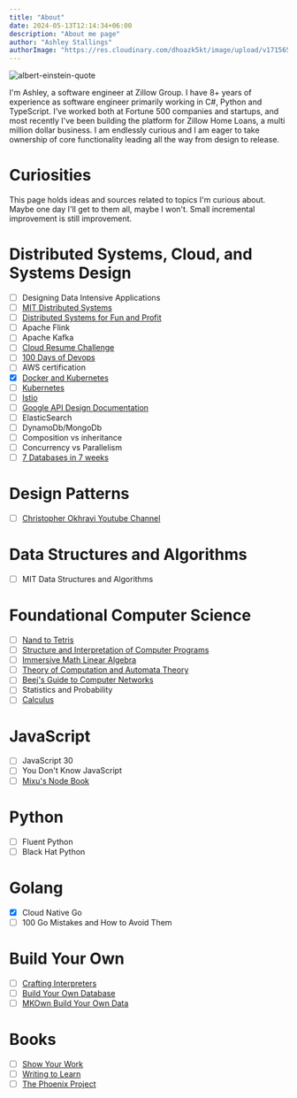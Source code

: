 ```yaml
---
title: "About"
date: 2024-05-13T12:14:34+06:00
description: "About me page"
author: "Ashley Stallings"
authorImage: "https://res.cloudinary.com/dhoazk5kt/image/upload/v1715656155/smallhithere_xh10aq.png"
---
```


![albert-einstein-quote](/images/alberteinstein.jpg)

I'm Ashley, a software engineer at Zillow Group. I have 8+ years of experience as software engineer primarily working in C#, Python and TypeScript. I've worked both at Fortune 500 companies and startups, and most recently I've been building the platform for Zillow Home Loans, a multi million dollar business. I am endlessly curious and I am eager to take ownership of core functionality leading all the way from design to release.

# Curiosities

This page holds ideas and sources related to topics I'm curious about. Maybe one day I'll get to them all, maybe I won't. Small incremental improvement is still improvement.

# Distributed Systems, Cloud, and Systems Design

- [ ] Designing Data Intensive Applications
- [ ] [MIT Distributed Systems](https://timothya.com/learning/mit-6.824-distributed-systems/)
- [ ] [Distributed Systems for Fun and Profit](https://book.mixu.net/distsys/)
- [ ] Apache Flink
- [ ] Apache Kafka
- [ ] [Cloud Resume Challenge](https://cloudresumechallenge.dev/)
- [ ] [100 Days of Devops](https://github.com/100daysofdevops)
- [ ] AWS certification
- [X] [Docker and Kubernetes](../blog/devops-primer)
- [ ] [Kubernetes](https://www.edx.org/learn/kubernetes/the-linux-foundation-introduction-to-kubernetes?index=product&queryID=8e28223aaf8c8bfb69de330ce6a84725&position=1&linked_from=autocomplete&c=autocomplete)
- [ ] [Istio](https://www.edx.org/learn/kubernetes/the-linux-foundation-introduction-to-istio?webview=false&campaign=Introduction+to+Istio&source=edx&product_category=course&placement_url=https%3A%2F%2Fwww.edx.org%2Fschool%2Flinuxfoundationx)
- [ ] [Google API Design Documentation](https://cloud.google.com/apis/design/resources)
- [ ] ElasticSearch
- [ ] DynamoDb/MongoDb
- [ ] Composition vs inheritance
- [ ] Concurrency vs Parallelism
- [ ] [7 Databases in 7 weeks](https://www.amazon.com/Seven-Databases-Weeks-Modern-Movement-dp-1680502530/dp/1680502530/ref=dp_ob_title_bk)

# Design Patterns

- [ ] [Christopher Okhravi Youtube Channel](https://www.youtube.com/@ChristopherOkhravi)

# Data Structures and Algorithms

- [ ] MIT Data Structures and Algorithms

# Foundational Computer Science

- [ ] [Nand to Tetris](https://www.nand2tetris.org/)
- [ ] [Structure and Interpretation of Computer Programs](https://ocw.mit.edu/courses/6-001-structure-and-interpretation-of-computer-programs-spring-2005/)
- [ ] [Immersive Math Linear Algebra](https://immersivemath.com/ila/index.html)
- [ ] [Theory of Computation and Automata Theory](https://www.youtube.com/playlist?list=PLBlnK6fEyqRgp46KUv4ZY69yXmpwKOIev)
- [ ] [Beej's Guide to Computer Networks](https://beej.us/guide/)
- [ ] Statistics and Probability
- [ ] [Calculus](https://betterexplained.com/guides/calculus/)

# JavaScript

- [ ] JavaScript 30
- [ ] You Don't Know JavaScript
- [ ] [Mixu's Node Book](https://book.mixu.net/node/index.html)

# Python

- [ ] Fluent Python
- [ ] Black Hat Python

# Golang

- [x] Cloud Native Go
- [ ] 100 Go Mistakes and How to Avoid Them

# Build Your Own

- [ ] [Crafting Interpreters](https://craftinginterpreters.com/)
- [ ] [Build Your Own Database](https://build-your-own.org/database/)
- [ ] [MKOwn Build Your Own Data](https://www.youtube.com/watch?v=5Pc18ge9ohI)

# Books

- [ ] [Show Your Work](https://austinkleon.com/show-your-work/)
- [ ] [Writing to Learn](https://www.amazon.com/Writing-Learn-Write-Clearly-Subject-ebook)
- [ ] [The Phoenix Project](https://www.amazon.com/Phoenix-Project-DevOps-Helping-Business/dp/1942788290)
